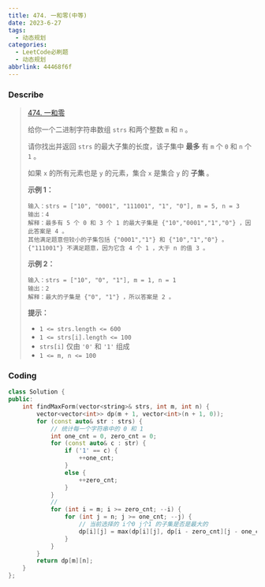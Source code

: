 ```yaml
---
title: 474. 一和零(中等)
date: 2023-6-27
tags:
  - 动态规划
categories:
  - LeetCode必刷题
  - 动态规划
abbrlink: 44468f6f
---
```


### Describe

> [474. 一和零](https://leetcode.cn/problems/ones-and-zeroes/)
>
> 给你一个二进制字符串数组 `strs` 和两个整数 `m` 和 `n` 。
>
> 请你找出并返回 `strs` 的最大子集的长度，该子集中 **最多** 有 `m` 个 `0` 和 `n` 个 `1` 。
>
> 如果 `x` 的所有元素也是 `y` 的元素，集合 `x` 是集合 `y` 的 **子集** 。
>
>  
>
> **示例 1：**
>
> ```
> 输入：strs = ["10", "0001", "111001", "1", "0"], m = 5, n = 3
> 输出：4
> 解释：最多有 5 个 0 和 3 个 1 的最大子集是 {"10","0001","1","0"} ，因此答案是 4 。
> 其他满足题意但较小的子集包括 {"0001","1"} 和 {"10","1","0"} 。{"111001"} 不满足题意，因为它含 4 个 1 ，大于 n 的值 3 。
> ```
>
> **示例 2：**
>
> ```
> 输入：strs = ["10", "0", "1"], m = 1, n = 1
> 输出：2
> 解释：最大的子集是 {"0", "1"} ，所以答案是 2 。
> ```
>
>  
>
> **提示：**
>
> - `1 <= strs.length <= 600`
> - `1 <= strs[i].length <= 100`
> - `strs[i]` 仅由 `'0'` 和 `'1'` 组成
> - `1 <= m, n <= 100`

### Coding

```cpp
class Solution {
public:
    int findMaxForm(vector<string>& strs, int m, int n) {
        vector<vector<int>> dp(m + 1, vector<int>(n + 1, 0));
        for (const auto& str : strs) {
            // 统计每一个字符串中的 0 和 1
            int one_cnt = 0, zero_cnt = 0;
            for (const auto& c : str) {
                if ('1' == c) {
                    ++one_cnt;
                }
                else {
                    ++zero_cnt;
                }
            }
            // 
            for (int i = m; i >= zero_cnt; --i) {
                for (int j = n; j >= one_cnt; --j) {
                    // 当前选择的 i个0 j个1 的子集是否是最大的
                    dp[i][j] = max(dp[i][j], dp[i - zero_cnt][j - one_cnt] + 1);
                }
            }
        }
        return dp[m][n];
    }
};
```

